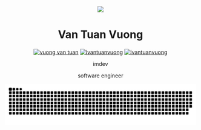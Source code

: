 <div id="header" align="center">
  <img src="https://ductruong.com/images/about/night-code.gif" width="100"/>
</div>
<h1 align="center">Van Tuan Vuong</h1>
<p align="center">
<a href="https://www.facebook.com/tuanvuongvan.0906" target="blank"><img align="center" src="https://raw.githubusercontent.com/rahuldkjain/github-profile-readme-generator/master/src/images/icons/Social/facebook.svg" alt="vuong van tuan" height="30" width="40" /></a>
<a href="https://instagram.com/ivantuanvuong" target="blank"><img align="center" src="https://raw.githubusercontent.com/rahuldkjain/github-profile-readme-generator/master/src/images/icons/Social/instagram.svg" alt="ivantuanvuong" height="30" width="40" /></a>
  <a href="https://www.linkedin.com/in/van-tuan-vuong-19bb52301" target="blank"><img align="center" src="https://encrypted-tbn0.gstatic.com/images?q=tbn:ANd9GcS0bGEl9v47XieEtHyj0TqTr1tOXJmib-KHtw&s" alt="ivantuanvuong" height="30" width="30" /></a>
</p>
<div id="header" align="center">
  <p>imdev</p>
  <p>software engineer</p>
</div>
</p>

![snake animation](https://github.com/tu4n-ibs/tu4n-ibs/blob/output/github-contribution-grid-snake.svg)

